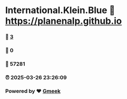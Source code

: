 # International.Klein.Blue :link: https://planenalp.github.io 
### :page_facing_up: [3](https://planenalp.github.io/tag.html) 
### :speech_balloon: 0 
### :hibiscus: 57281 
### :alarm_clock: 2025-03-26 23:26:09 
### Powered by :heart: [Gmeek](https://github.com/Meekdai/Gmeek)
